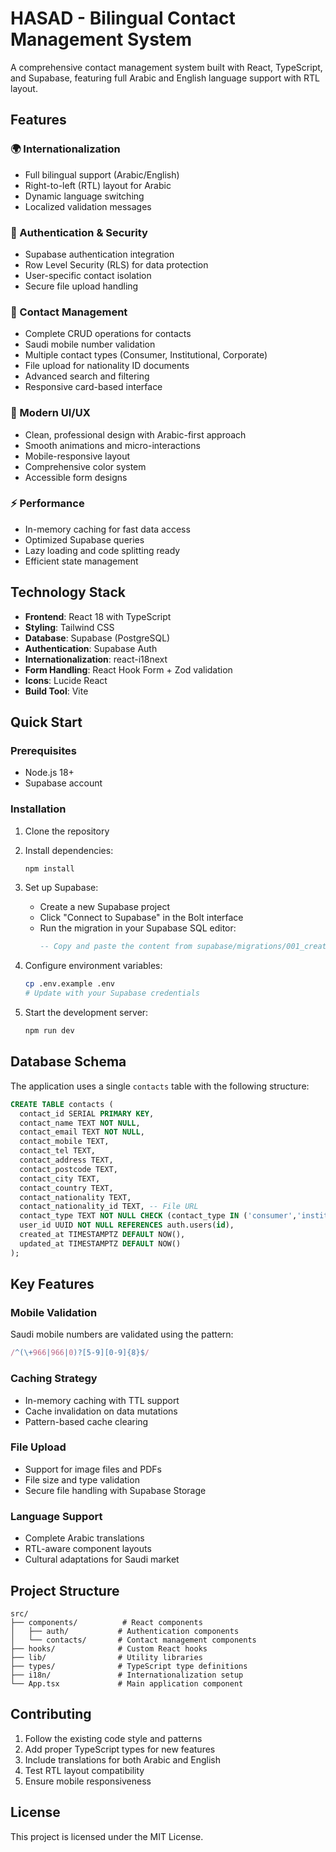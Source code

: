 # HASAD - Bilingual Contact Management System

A comprehensive contact management system built with React, TypeScript, and Supabase, featuring full Arabic and English language support with RTL layout.

## Features

### 🌍 Internationalization
- Full bilingual support (Arabic/English)
- Right-to-left (RTL) layout for Arabic
- Dynamic language switching
- Localized validation messages

### 🔐 Authentication & Security
- Supabase authentication integration
- Row Level Security (RLS) for data protection
- User-specific contact isolation
- Secure file upload handling

### 📱 Contact Management
- Complete CRUD operations for contacts
- Saudi mobile number validation
- Multiple contact types (Consumer, Institutional, Corporate)
- File upload for nationality ID documents
- Advanced search and filtering
- Responsive card-based interface

### 🎨 Modern UI/UX
- Clean, professional design with Arabic-first approach
- Smooth animations and micro-interactions
- Mobile-responsive layout
- Comprehensive color system
- Accessible form designs

### ⚡ Performance
- In-memory caching for fast data access
- Optimized Supabase queries
- Lazy loading and code splitting ready
- Efficient state management

## Technology Stack

- **Frontend**: React 18 with TypeScript
- **Styling**: Tailwind CSS
- **Database**: Supabase (PostgreSQL)
- **Authentication**: Supabase Auth
- **Internationalization**: react-i18next
- **Form Handling**: React Hook Form + Zod validation
- **Icons**: Lucide React
- **Build Tool**: Vite

## Quick Start

### Prerequisites
- Node.js 18+ 
- Supabase account

### Installation

1. Clone the repository
2. Install dependencies:
   ```bash
   npm install
   ```

3. Set up Supabase:
   - Create a new Supabase project
   - Click "Connect to Supabase" in the Bolt interface
   - Run the migration in your Supabase SQL editor:
     ```sql
     -- Copy and paste the content from supabase/migrations/001_create_contacts.sql
     ```

4. Configure environment variables:
   ```bash
   cp .env.example .env
   # Update with your Supabase credentials
   ```

5. Start the development server:
   ```bash
   npm run dev
   ```

## Database Schema

The application uses a single `contacts` table with the following structure:

```sql
CREATE TABLE contacts (
  contact_id SERIAL PRIMARY KEY,
  contact_name TEXT NOT NULL,
  contact_email TEXT NOT NULL,
  contact_mobile TEXT,
  contact_tel TEXT,
  contact_address TEXT,
  contact_postcode TEXT,
  contact_city TEXT,
  contact_country TEXT,
  contact_nationality TEXT,
  contact_nationality_id TEXT, -- File URL
  contact_type TEXT NOT NULL CHECK (contact_type IN ('consumer','institutional','corporate')),
  user_id UUID NOT NULL REFERENCES auth.users(id),
  created_at TIMESTAMPTZ DEFAULT NOW(),
  updated_at TIMESTAMPTZ DEFAULT NOW()
);
```

## Key Features

### Mobile Validation
Saudi mobile numbers are validated using the pattern:
```typescript
/^(\+966|966|0)?[5-9][0-9]{8}$/
```

### Caching Strategy
- In-memory caching with TTL support
- Cache invalidation on data mutations
- Pattern-based cache clearing

### File Upload
- Support for image files and PDFs
- File size and type validation
- Secure file handling with Supabase Storage

### Language Support
- Complete Arabic translations
- RTL-aware component layouts
- Cultural adaptations for Saudi market

## Project Structure

```
src/
├── components/          # React components
│   ├── auth/           # Authentication components
│   └── contacts/       # Contact management components
├── hooks/              # Custom React hooks
├── lib/                # Utility libraries
├── types/              # TypeScript type definitions
├── i18n/               # Internationalization setup
└── App.tsx             # Main application component
```

## Contributing

1. Follow the existing code style and patterns
2. Add proper TypeScript types for new features
3. Include translations for both Arabic and English
4. Test RTL layout compatibility
5. Ensure mobile responsiveness

## License

This project is licensed under the MIT License.